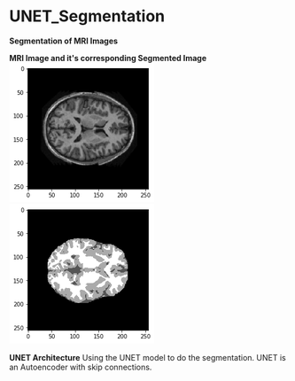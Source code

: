 # UNET_Segmentation

**Segmentation of MRI Images**

**MRI Image and it's corresponding Segmented Image**      
![](Training_Images/MRI_Img.png)      ![](Training_Images/Segmented_Img.png)

**UNET Architecture**
Using the UNET model to do the segmentation.
UNET is an Autoencoder with skip connections.




